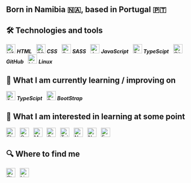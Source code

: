 ## Born in Namibia 🇳🇦, based in Portugal 🇵🇹

## 🛠  Technologies and tools

<a name="learning-now"></a>

[<img src="https://cdn-icons-png.flaticon.com/512/1051/1051277.png" alt="HTML logo" title="HTML" height="25" />][tech_tools_anchor] ***HTML***
&nbsp;
[<img src="https://cdn-icons-png.flaticon.com/512/732/732190.png" alt="CSS logo" title="CSS" height="25" />][tech_tools_anchor] ***CSS***
&nbsp;
[<img src="https://cdn-icons-png.flaticon.com/512/5968/5968358.png" alt="Sass logo" title="Sass" height="25" />][tech_tools_anchor] ***SASS***
&nbsp;
[<img src="https://cdn-icons-png.flaticon.com/512/5968/5968292.png" alt="Javascript logo" title="JavaScript" height="25" />][tech_tools_anchor] ***JavaScript***
&nbsp;
[<img src="https://cdn-icons-png.flaticon.com/512/5968/5968381.png" alt="TypeScipt logo" title="TypeScipt" height="25" />][learning_now_anchor] ***TypeScipt***
&nbsp;
[<img src="https://cdn-icons-png.flaticon.com/512/733/733553.png" alt="GitHub logo" title="GitHub" height="25" />][tech_tools_anchor] ***GitHub***
&nbsp;
[<img src="https://cdn-icons-png.flaticon.com/512/6124/6124995.png" alt="Linux logo" title="Linux" height="25" />][tech_tools_anchor] ***Linux***
&nbsp;

## 📖  What I am currently learning / improving on

[<img src="https://cdn-icons-png.flaticon.com/512/5968/5968381.png" alt="TypeScipt logo" title="TypeScipt" height="25" />][learning_now_anchor] ***TypeScipt***
&nbsp;
[<img src="https://cdn-icons-png.flaticon.com/512/5968/5968672.png" alt="BootStrap logo" title="BootStrap" height="25" />][learning_now_anchor] ***BootStrap***
&nbsp;

## 👾  What I am interested in learning at some point

[<img src="https://img.shields.io/badge/Flutter-282C34?logo=flutter&logoColor=02569B" alt="Flutter logo" title="Flutter" height="25" />][learning_next_anchor]
&nbsp;
[<img src="https://img.shields.io/badge/GraphQL-282C34?logo=graphql&logoColor=E10098" alt="GraphQL logo" title="GraphQL" height="25" />][learning_next_anchor]
&nbsp;
[<img src="https://img.shields.io/badge/MongoDB-282C34?logo=mongodb&logoColor=47A248" alt="MongoDB logo" title="MongoDB" height="25" />][learning_next_anchor]
&nbsp;
[<img src="https://img.shields.io/badge/Sass-282C34?logo=sass&logoColor=CC6699" alt="Sass logo" title="Sass" height="25" />][learning_next_anchor]
&nbsp;
[<img src="https://img.shields.io/badge/Tailwind%20CSS-282C34?logo=tailwind-css&logoColor=38B2AC" alt="Tailwind CSS logo" title="Tailwind CSS" height="25" />][learning_next_anchor]
&nbsp;
[<img src="https://img.shields.io/badge/Node.js-282C34?logo=node.js&logoColor=339933" alt="Node.js logo" title="Node.js" height="25" />][learning_next_anchor]
&nbsp;
[<img src="https://img.shields.io/badge/Next.js-282C34?logo=next.js&logoColor=FFFFFF" alt="Next.js logo" title="Next.js" height="25" />][learning_next_anchor]
&nbsp;
[<img src="https://img.shields.io/badge/Express-282C34?logo=express&logoColor=FFFFFF" alt="Express.js logo" title="Express.js" height="25" />][learning_next_anchor]

## 🔍  Where to find me

[<img src="https://img.shields.io/badge/Stack%20Overflow-282C34?logo=stackoverflow&logoColor=FE7A16" alt="Stack Overflow logo" title="Stack Overflow" height="25" />](https://stackoverflow.com/users/10927329/valentin-briand)
&nbsp;
[<img src="https://img.shields.io/badge/LinkedIn-282C34?logo=linkedin&logoColor=0077B5" alt="LinkedIn logo" title="LinkedIn" height="25" />](https://www.linkedin.com/in/valentinbriand42)

[tech_tools_anchor]: #bonjour--
[learning_now_anchor]: #learning-now
[learning_next_anchor]: #learning-next
